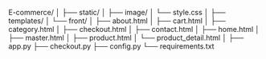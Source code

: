 E-commerce/
│
├── static/
│   ├── image/
│   └── style.css
│
├── templates/
│   └── front/
│       ├── about.html
│       ├── cart.html
│       ├── category.html
│       ├── checkout.html
│       ├── contact.html
│       ├── home.html
│       ├── master.html
│       ├── product.html
│       └── product_detail.html
│
├── app.py
├── checkout.py
├── config.py
└── requirements.txt
